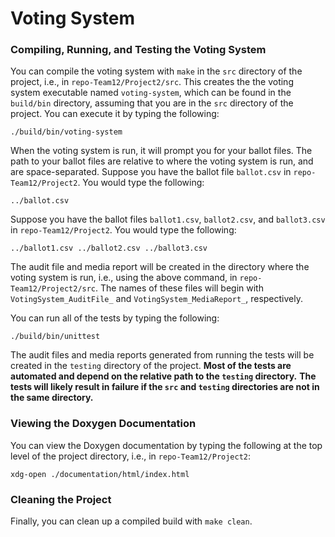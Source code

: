 # Voting System

### Compiling, Running, and Testing the Voting System

You can compile the voting system with `make` in the `src` directory of the project,
i.e., in `repo-Team12/Project2/src`.
This creates the the voting system executable named `voting-system`, which can be found in the `build/bin` directory,
assuming that you are in the `src` directory of the project.
You can execute it by typing the following:

```
./build/bin/voting-system
```

When the voting system is run, it will prompt you for your ballot files.
The path to your ballot files are relative to where the voting system is run, and are space-separated.
Suppose you have the ballot file `ballot.csv` in `repo-Team12/Project2`.
You would type the following:

```
../ballot.csv
```

Suppose you have the ballot files `ballot1.csv`, `ballot2.csv`, and `ballot3.csv` in `repo-Team12/Project2`.
You would type the following:

```
../ballot1.csv ../ballot2.csv ../ballot3.csv
```

The audit file and media report will be created in the directory where the voting system is run,
i.e., using the above command, in `repo-Team12/Project2/src`.
The names of these files will begin with `VotingSystem_AuditFile_` and `VotingSystem_MediaReport_`, respectively.

You can run all of the tests by typing the following:

```
./build/bin/unittest
```

The audit files and media reports generated from running the tests will be created in the `testing` directory of the project.
**Most of the tests are automated and depend on the relative path to the `testing` directory.**
**The tests will likely result in failure if the `src` and `testing` directories are not in the same directory.**

### Viewing the Doxygen Documentation

<!---You can generate the Doxygen webpages and UML with `make docs` at the top level of the project directory.--->
You can view the Doxygen documentation by typing the following at the top level of the project directory,
i.e., in `repo-Team12/Project2`:

```
xdg-open ./documentation/html/index.html
```

### Cleaning the Project

Finally, you can clean up a compiled build with `make clean`.
